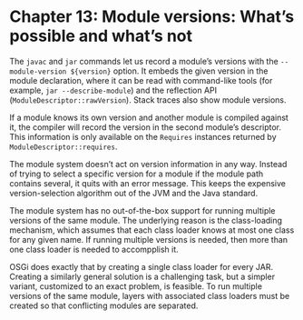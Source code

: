 # Chapter 13: Module versions: What’s possible and what’s not

The `javac` and `jar` commands let us record a module’s versions with the `--module-version ${version}` option. It embeds the given version in the module declaration, where it can be read with command-like tools (for example, `jar --describe-module`) and the reflection API (`ModuleDescriptor::rawVersion`). Stack traces also show module versions.

If a module knows its own version and another module is compiled against it, the compiler will record the version in the second module’s descriptor. This information is only available on the `Requires` instances returned by `ModuleDescriptor::requires`.

The module system doesn’t act on version information in any way. Instead of trying to select a specific version for a module if the module path contains several, it quits with an error message. This keeps the expensive version-selection algorithm out of the JVM and the Java standard.

The module system has no out-of-the-box support for running multiple versions of the same module. The underlying reason is the class-loading mechanism, which assumes that each class loader knows at most one class for any given name. If running multiple versions is needed, then more than one class loader is  needed to accompplish it.

OSGi does exactly that by creating a single class loader for every JAR. Creating a similarly general solution is a challenging task, but a simpler variant, customized to an exact problem, is feasible. To run multiple versions of the same module, layers with associated class loaders must be created so that conflicting modules are separated.
